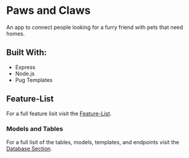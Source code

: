 # Paws and Claws
An app to connect people looking for a furry friend with pets that need homes.

## Built With:
* Express
* Node.js
* Pug Templates

## Feature-List
For a full feature lisit visit the [Feature-List](./documentaion/featureList.md).

### Models and Tables
For a full lisit of the tables, models, templates, and endpoints visit the [Database Section](./documentaion/database.md).
